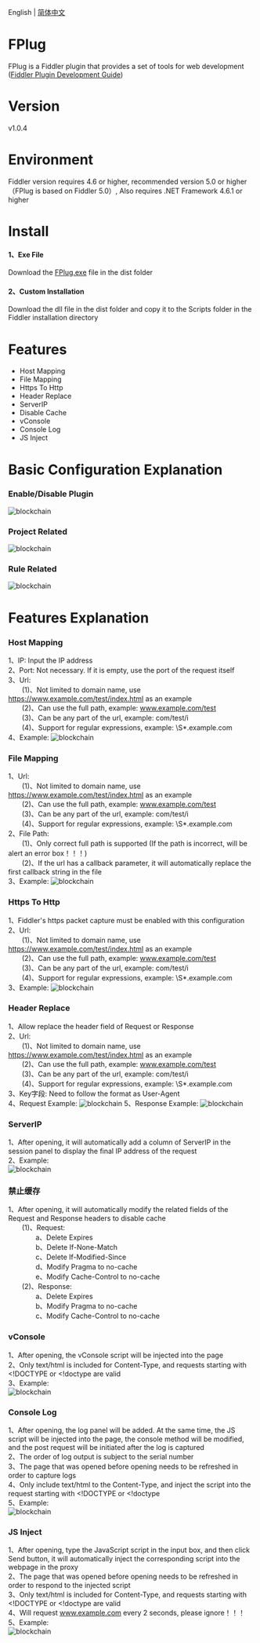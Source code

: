 English | [简体中文](https://github.com/Ke1992/Fiddler-FPlug/blob/master/README-zh_CN.md)
# FPlug
FPlug is a Fiddler plugin that provides a set of tools for web development ([Fiddler Plugin Development Guide](https://github.com/Ke1992/Fiddler-Plug-Example))
# Version
v1.0.4
# Environment
Fiddler version requires 4.6 or higher, recommended version 5.0 or higher（FPlug is based on Fiddler 5.0）, Also requires .NET Framework 4.6.1 or higher
# Install
#### 1、Exe File
Download the [FPlug.exe](https://raw.githubusercontent.com/Ke1992/Fiddler-FPlug/master/dist/FPlug.exe) file in the dist folder
#### 2、Custom Installation
Download the dll file in the dist folder and copy it to the Scripts folder in the Fiddler installation directory
# Features
* Host Mapping
* File Mapping
* Https To Http
* Header Replace
* ServerIP
* Disable Cache
* vConsole
* Console Log
* JS Inject
# Basic Configuration Explanation
### Enable/Disable Plugin
![blockchain](https://raw.githubusercontent.com/Ke1992/Fiddler-FPlug/master/guide/switch.gif "Enable/Disable Plugin")
### Project Related
![blockchain](https://raw.githubusercontent.com/Ke1992/Fiddler-FPlug/master/guide/item.gif "Project Related")
### Rule Related
![blockchain](https://raw.githubusercontent.com/Ke1992/Fiddler-FPlug/master/guide/rule.gif "Rule Related")
# Features Explanation
### Host Mapping
1、IP: Input the IP address  
2、Port: Not necessary. If it is empty, use the port of the request itself  
3、Url:  
　　(1)、Not limited to domain name, use https://www.example.com/test/index.html as an example  
　　(2)、Can use the full path, example: www.example.com/test  
　　(3)、Can be any part of the url, example: com/test/i  
　　(4)、Support for regular expressions, example: \S*.example.com  
4、Example:
![blockchain](https://raw.githubusercontent.com/Ke1992/Fiddler-FPlug/master/guide/host.gif "Host Mapping")
### File Mapping
1、Url:  
　　(1)、Not limited to domain name, use https://www.example.com/test/index.html as an example  
　　(2)、Can use the full path, example: www.example.com/test  
　　(3)、Can be any part of the url, example: com/test/i  
　　(4)、Support for regular expressions, example: \S*.example.com  
2、File Path:  
　　(1)、Only correct full path is supported (If the path is incorrect, will be alert an error box！！！)  
　　(2)、If the url has a callback parameter, it will automatically replace the first callback string in the file  
3、Example:
![blockchain](https://raw.githubusercontent.com/Ke1992/Fiddler-FPlug/master/guide/file.gif "File Mapping")
### Https To Http
1、Fiddler's https packet capture must be enabled with this configuration  
2、Url:  
　　(1)、Not limited to domain name, use https://www.example.com/test/index.html as an example  
　　(2)、Can use the full path, example: www.example.com/test  
　　(3)、Can be any part of the url, example: com/test/i  
　　(4)、Support for regular expressions, example: \S*.example.com  
3、Example:
![blockchain](https://raw.githubusercontent.com/Ke1992/Fiddler-FPlug/master/guide/https.gif "Https To Http")
### Header Replace
1、Allow replace the header field of Request or Response   
2、Url:  
　　(1)、Not limited to domain name, use https://www.example.com/test/index.html as an example  
　　(2)、Can use the full path, example: www.example.com/test  
　　(3)、Can be any part of the url, example: com/test/i  
　　(4)、Support for regular expressions, example: \S*.example.com  
3、Key字段: Need to follow the format as User-Agent   
4、Request Example:
![blockchain](https://raw.githubusercontent.com/Ke1992/Fiddler-FPlug/master/guide/header_req.gif "Request Header")
5、Response Example:
![blockchain](https://raw.githubusercontent.com/Ke1992/Fiddler-FPlug/master/guide/header_res.gif "Response Header")
### ServerIP
1、After opening, it will automatically add a column of ServerIP in the session panel to display the final IP address of the request  
2、Example:  
![blockchain](https://raw.githubusercontent.com/Ke1992/Fiddler-FPlug/master/guide/serverip.gif "ServerIP")
### 禁止缓存
1、After opening, it will automatically modify the related fields of the Request and Response headers to disable cache  
　　(1)、Request:  
　　　　a、Delete Expires  
　　　　b、Delete If-None-Match  
　　　　c、Delete If-Modified-Since  
　　　　d、Modify Pragma to no-cache  
　　　　e、Modify Cache-Control to no-cache  
　　(2)、Response:  
　　　　a、Delete Expires  
　　　　b、Modify Pragma to no-cache  
　　　　c、Modify Cache-Control to no-cache  
### vConsole
1、After opening, the vConsole script will be injected into the page   
2、Only text/html is included for Content-Type, and requests starting with &lt;!DOCTYPE or &lt;!doctype are valid   
3、Example:  
![blockchain](https://raw.githubusercontent.com/Ke1992/Fiddler-FPlug/master/guide/vconsole.gif "vConsole")
### Console Log
1、After opening, the log panel will be added. At the same time, the JS script will be injected into the page, the console method will be modified, and the post request will be initiated after the log is captured  
2、The order of log output is subject to the serial number  
3、The page that was opened before opening needs to be refreshed in order to capture logs  
4、Only include text/html to the Content-Type, and inject the script into the request starting with &lt;!DOCTYPE or &lt;!doctype  
5、Example:  
![blockchain](https://raw.githubusercontent.com/Ke1992/Fiddler-FPlug/master/guide/console.gif "Console Log")
### JS Inject
1、After opening, type the JavaScript script in the input box, and then click Send button, it will automatically inject the corresponding script into the webpage in the proxy  
2、The page that was opened before opening needs to be refreshed in order to respond to the injected script  
3、Only text/html is included for Content-Type, and requests starting with &lt;!DOCTYPE or &lt;!doctype are valid  
4、Will request www.example.com every 2 seconds, please ignore！！！  
5、Example:  
![blockchain](https://raw.githubusercontent.com/Ke1992/Fiddler-FPlug/master/guide/invade.gif "JS Inject")
